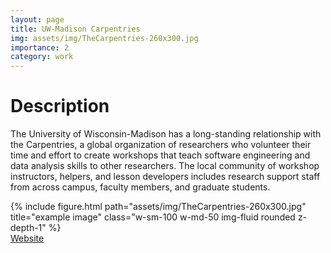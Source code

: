 ```yaml
---
layout: page
title: UW-Madison Carpentries
img: assets/img/TheCarpentries-260x300.jpg
importance: 2
category: work
---
```

<h1>Description</h1>

The University of Wisconsin-Madison has a long-standing relationship with the Carpentries, a global organization of researchers who volunteer their time and effort to create workshops that teach software engineering and data analysis skills to other researchers. The local community of workshop instructors, helpers, and lesson developers includes research support staff from across campus, faculty members, and graduate students.

<div class="row">
    <div class="col-sm mt-3 mt-md-0">
        {% include figure.html path="assets/img/TheCarpentries-260x300.jpg" title="example image" class="w-sm-100 w-md-50 img-fluid rounded z-depth-1" %}
    </div>
</div>

<a href="https://datascience.wisc.edu/uw-madison-carpentries-community/" target="_blank" class="mt-4 uw-button justify-content-center">
    Website
</a>
